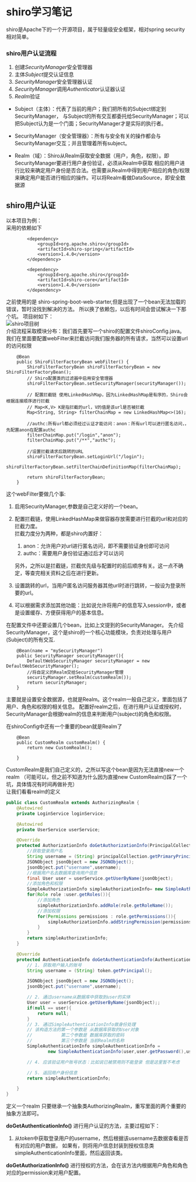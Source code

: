# shiro学习笔记

shiro是Apache下的一个开源项目，属于轻量级安全框架，相对spring security相对简单。

### shiro用户认证流程
1. 创建*SecurityManager*安全管理器
2. 主体*Subject*提交认证信息
3. *SecurityManager*安全管理器认证
4. *SecurityManager*调用*Authenticator*认证器认证
5. *Realm*验证

- Subject（主体）：代表了当前的用户；我们把所有的Subject绑定到SecurityManager，
与Subject的所有交互都委托给SecurityManager；可以把Subject认为是一个门面；SecurityManager才是实际的执行者。  
          
- SecurityManager（安全管理器）：所有与安全有关的操作都会与SecurityManager交互；并且管理着所有subject。

- Realm（域）：Shiro从Realm获取安全数据（用户，角色，权限）。即SecurityManager要进行用户身份验证，必须从Realm中获取
相应的用户进行比较来确定用户身份是否合法。也需要从Realm中得到用户相应的角色/权限来确定用户能否进行相应的操作。可以将Realm看做DataSource，即安全数据源


## shiro用户认证
以本项目为例：  
采用的依赖如下
```
		<dependency>
			<groupId>org.apache.shiro</groupId>
			<artifactId>shiro-spring</artifactId>
			<version>1.4.0</version>
		</dependency>
		
		<dependency>
			<groupId>org.apache.shiro</groupId>
			<artifactId>shiro-core</artifactId>
			<version>1.4.0</version>
		</dependency>
```        
之前使用的是 shiro-spring-boot-web-starter,但是出现了一个bean无法加载的错误，暂时没找到解决的方法。
所以换了依赖包，以后有时间会尝试解决一下那个坑。
项目树如下：  
![shiro项目树](../../../../../../img/shiro项目树.PNG)  
介绍流程采取模块分布：我们首先要写一个shiro的配置文件shiroConfig.java。
我们在里面要配置webFilter来拦截访问我们服务器的所有请求，当然可以设置url的访问权限
```
    @Bean
    public ShiroFilterFactoryBean webFilter() {
        ShiroFilterFactoryBean shiroFilterFactoryBean = new ShiroFilterFactoryBean();
        // Shiro配置类的过滤器中启用安全管理器
        shiroFilterFactoryBean.setSecurityManager(securityManager());

        // 配置拦截链 使用LinkedHashMap，因为LinkedHashMap是有序的，Shiro会根据连接顺序进行拦截
        // Map<K,V> K是指拦截的url，V的值是该url是否被拦截
        Map<String, String> filterChainMap = new LinkedHashMap<>(16);

        //authc:所有url都必须经过认证才能访问：anon：所有url可以进行匿名访问，，先配置anon在配置authc
        filterChainMap.put("/login","anon");
        filterChainMap.put("/**","authc");

        //设置拦截请求后跳转的URL
        shiroFilterFactoryBean.setLoginUrl("/login");
        shiroFilterFactoryBean.setFilterChainDefinitionMap(filterChainMap);

        return shiroFilterFactoryBean;
    }
```
这个webFilter要做几个事:
1. 启用SecurityManager,参数是自己定义好的一个bean。
2. 配置拦截链，使用LinkedHashMap来做容器存放需要进行拦截的url和对应的拦截力度。  
    拦截力度分为两种，都是shiro内置好：
      
    1. anon：允许用户对url进行匿名访问，即不需要验证身份即可访问
    2. authc：需要用户身份验证通过后才可以访问   
    
    另外，之所以是拦截链，拦截优先级与配置时的前后顺序有关。这一点不确定，等查完相关资料之后在进行更新。  
3. 设置跳转的url，当用户匿名访问服务器其他url时进行跳转，一般设为登录所要的url。
4. 可以根据需求添加其他功能：比如说允许将用户的信息写入session中，或者是设置缓存、方便获得用户的基本信息。  

在配置文件中还要设置几个bean，比如上文提到的SecurityManager。
先介绍SecurityManager，这个是shiro的一个核心功能模块，负责对处理与用户(Subject)的所有交互.
```
    @Bean(name = "mySecurityManager")
    public SecurityManager securityManager(){
        DefaultWebSecurityManager securityManager = new DefaultWebSecurityManager();
        //将自定义的Realm交给SecurityManager管理
        securityManager.setRealm(customRealm());
        return securityManager;
    }
```
主要就是设置安全数据源，也就是Realm。这个realm一般自己定义，里面包括了用户、角色和权限的相关信息。
配置好realm之后，在进行用户认证或授权时，SecurityManager会根据realm的信息来判断用户(subject)的角色和权限。

在shiroConfig中还有一个重要的bean就是Realm了
```
    @Bean
    public CustomRealm customRealm() {
        return new CustomRealm();

    }
```

CustomRealm是我们自己定义的，之所以写这个bean是因为无法直接new一个realm
（可能可以，但之前不知道为什么因为直接new CustomRealm()踩了一个坑，具体情况有时间再做补充）  
让我们看看realm的定义
```java
public class CustomRealm extends AuthorizingRealm {
    @Autowired
    private LoginService loginService;

    @Autowired
    private UserService userService;

    @Override
    protected AuthorizationInfo doGetAuthorizationInfo(PrincipalCollection principalCollection) {
        //获取登录用户名
        String username = (String) principalCollection.getPrimaryPrincipal();
        JSONObject jsonObject = new JSONObject();
        jsonObject.put("username",username);
        //根据用户名去数据库查询用户信息
        final User user = userService.getUserByName(jsonObject);
        //添加角色和权限
        SimpleAuthorizationInfo simpleAuthorizationInfo= new SimpleAuthorizationInfo();
        for(Role role :user.getRoles()){
            //添加角色
            simpleAuthorizationInfo.addRole(role.getRoleName());
            //添加权限
            for(Permissions permissions : role.getPermissions()){
                simpleAuthorizationInfo.addStringPermission(permissions.getPermissionName());
            }
        }
        return simpleAuthorizationInfo;
    }

    @Override
    protected AuthenticationInfo doGetAuthenticationInfo(AuthenticationToken token) throws AuthenticationException {
        // 1. 获取用户输入的账号
        String username = (String) token.getPrincipal();

        JSONObject jsonObject = new JSONObject();
        jsonObject.put("username",username);

        // 2. 通过username从数据库中获取到user的实体
        User user = userService.getUserByName(jsonObject);;
        if(null == user){
            return null;
        }
        // 3. 通过SimpleAuthenticationInfo做身份处理
        // 该构造方法的第一个参数是 从数据库获取的User对象
        //           第二个参数是 数据库获取的密码
        //           第三个参数是 当前Realm的名称
        SimpleAuthenticationInfo simpleAuthenticationInfo =
                new SimpleAuthenticationInfo(user,user.getPassword(),user.getUsername());

        // 4. 应该验证用户账号状态：比如说已被禁用则不能登录 但是这里暂不考虑

        // 5. 返回用户身份信息
        return simpleAuthenticationInfo;

    }
}

```

定义一个realm 只要继承一个抽象类AuthorizingRealm，重写里面的两个重要的抽象方法即可。

**doGetAuthenticationInfo()** 进行用户认证的方法，主要过程如下：
1. 从token中获取登录用户的username，然后根据该username去数据查看是否有对应的用户数据，
    如果有，则将用户信息封装到授权信息类simpleAuthenticationInfo里面，然后返回该类。
    



**doGetAuthorizationInfo()** 进行授权的方法，会在该方法内根据用户角色和角色对应的permission来对用户配置。





